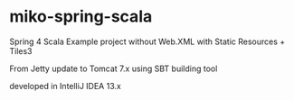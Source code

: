 miko-spring-scala
=================

Spring 4 Scala Example project without Web.XML with Static Resources + Tiles3

From Jetty update to Tomcat 7.x
using SBT building tool

developed in IntelliJ IDEA 13.x
